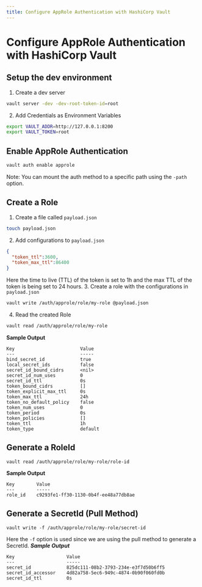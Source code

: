 ```yaml
---
title: Configure AppRole Authentication with HashiCorp Vault
---
```

# Configure AppRole Authentication with HashiCorp Vault
## Setup the dev environment
1. Create a dev server
```bash
vault server -dev -dev-root-token-id=root
```
2. Add Credentials as Environment Variables
```bash
export VAULT_ADDR=http://127.0.0.1:8200
export VAULT_TOKEN=root
```
## Enable AppRole Authentication
```bash
vault auth enable approle
```
Note: You can mount the auth method to a specific path using the `-path` option.
## Create a Role
1. Create a file called `payload.json`
```bash
touch payload.json
```
2. Add configurations to `payload.json`
```json
{
  "token_ttl":3600,
  "token_max_ttl":86400
}
```
Here the time to live (TTL) of the token is set to 1h and the max TTL of the token is being set to 24 hours.
3. Create a role with the configurations in `payload.json`
```bash
vault write /auth/approle/role/my-role @payload.json
```
4. Read the created Role
```bash
vault read /auth/approle/role/my-role
```
**Sample Output**
```
Key                        Value
---                        -----
bind_secret_id             true
local_secret_ids           false
secret_id_bound_cidrs      <nil>
secret_id_num_uses         0
secret_id_ttl              0s
token_bound_cidrs          []
token_explicit_max_ttl     0s
token_max_ttl              24h
token_no_default_policy    false
token_num_uses             0
token_period               0s
token_policies             []
token_ttl                  1h
token_type                 default
```
## Generate a RoleId
```
vault read /auth/approle/role/my-role/role-id
```
**Sample Output**
```
Key        Value
---        -----
role_id    c9293fe1-ff30-1130-0b4f-ee48a77db8ae
```
## Generate a SecretId (Pull Method)
```
vault write -f /auth/approle/role/my-role/secret-id
```
Here the `-f` option is used since we are using the pull method to generate a SecretId.
***Sample Output***
```
Key                   Value
---                   -----
secret_id             825dc111-08b2-3793-234e-e3f7d50b6ff5
secret_id_accessor    4d82a758-5ec6-949c-4874-0b90f060fd0b
secret_id_ttl         0s
```

